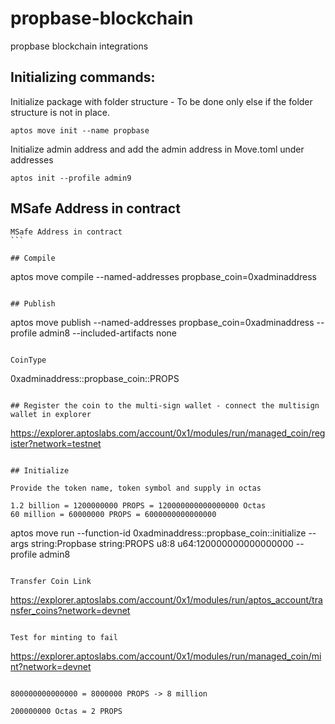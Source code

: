 # propbase-blockchain

propbase blockchain integrations

## Initializing commands:

Initialize package with folder structure - To be done only else if the folder structure is not in place.

```
aptos move init --name propbase

```

Initialize admin address and add the admin address in Move.toml under addresses

```
aptos init --profile admin9
```

## MSafe Address in contract

````
MSafe Address in contract
```

## Compile

````

aptos move compile --named-addresses propbase_coin=0xadminaddress

```

## Publish

```

aptos move publish --named-addresses propbase_coin=0xadminaddress --profile admin8 --included-artifacts none

```

CoinType

```

0xadminaddress::propbase_coin::PROPS

```

## Register the coin to the multi-sign wallet - connect the multisign wallet in explorer

```

https://explorer.aptoslabs.com/account/0x1/modules/run/managed_coin/register?network=testnet

```

## Initialize

Provide the token name, token symbol and supply in octas

1.2 billion = 1200000000 PROPS = 120000000000000000 Octas
60 million = 60000000 PROPS = 6000000000000000

```

aptos move run --function-id 0xadminaddress::propbase_coin::initialize --args string:Propbase string:PROPS u8:8 u64:120000000000000000 --profile admin8

```

Transfer Coin Link

```

https://explorer.aptoslabs.com/account/0x1/modules/run/aptos_account/transfer_coins?network=devnet

```

Test for minting to fail

```

https://explorer.aptoslabs.com/account/0x1/modules/run/managed_coin/mint?network=devnet

```

800000000000000 = 8000000 PROPS -> 8 million

200000000 Octas = 2 PROPS
```
